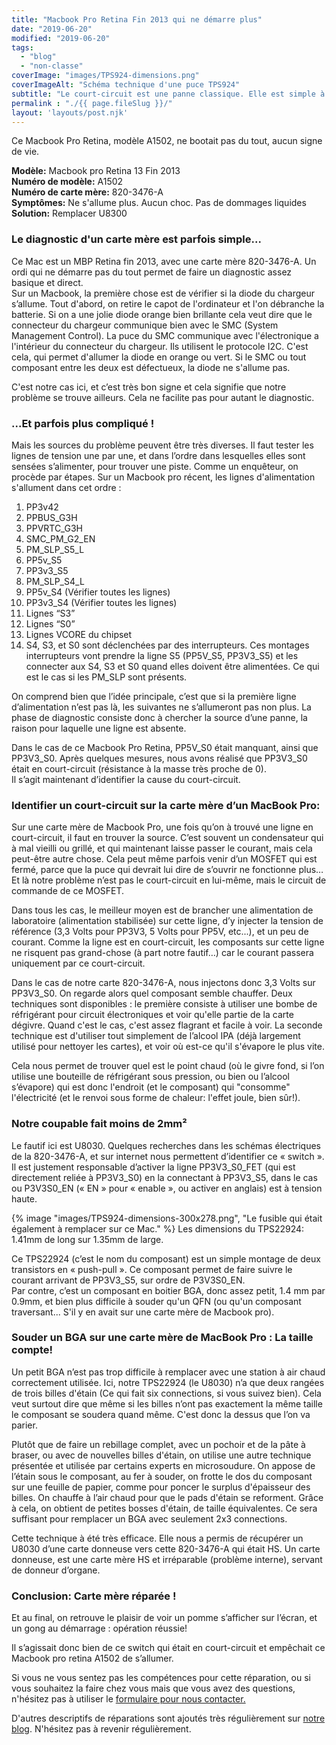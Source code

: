 ```yaml
---
title: "Macbook Pro Retina Fin 2013 qui ne démarre plus"
date: "2019-06-20"
modified: "2019-06-20"
tags: 
  - "blog"
  - "non-classe"
coverImage: "images/TPS924-dimensions.png"
coverImageAlt: "Schéma technique d'une puce TPS924"
subtitle: "Le court-circuit est une panne classique. Elle est simple à diagnostiquer mais demande une certaine technique pour la réparer."
permalink : "./{{ page.fileSlug }}/"
layout: 'layouts/post.njk'
---
```


Ce Macbook Pro Retina, modèle A1502, ne bootait pas du tout, aucun signe de vie.

**Modèle:** Macbook pro Retina 13 Fin 2013  
**Numéro de modèle:** A1502  
**Numéro de carte mère:** 820-3476-A  
**Symptômes:** Ne s'allume plus. Aucun choc. Pas de dommages liquides  
**Solution:** Remplacer U8300

### Le diagnostic d'un carte mère est parfois simple...

Ce Mac est un MBP Retina fin 2013, avec une carte mère 820-3476-A. Un ordi qui ne démarre pas du tout permet de faire un diagnostic assez basique et direct.  
Sur un Macbook, la première chose est de vérifier si la diode du chargeur s’allume. Tout d'abord, on retire le capot de l'ordinateur et l'on débranche la batterie. Si on a une jolie diode orange bien brillante cela veut dire que le connecteur du chargeur communique bien avec le SMC (System Management Control). La puce du SMC communique avec l'électronique a l'intérieur du connecteur du chargeur. Ils utilisent le protocole I2C. C'est cela, qui permet d'allumer la diode en orange ou vert. Si le SMC ou tout composant entre les deux est défectueux, la diode ne s'allume pas.

C'est notre cas ici, et c’est très bon signe et cela signifie que notre problème se trouve ailleurs. Cela ne facilite pas pour autant le diagnostic.

### ...Et parfois plus compliqué !

Mais les sources du problème peuvent être très diverses. Il faut tester les lignes de tension une par une, et dans l’ordre dans lesquelles elles sont sensées s’alimenter, pour trouver une piste. Comme un enquêteur, on procède par étapes. Sur un Macbook pro récent, les lignes d'alimentation s'allument dans cet ordre :

1. PP3v42
2. PPBUS\_G3H
3. PPVRTC\_G3H
4. SMC\_PM\_G2\_EN
5. PM\_SLP\_S5\_L
6. PP5v\_S5
7. PP3v3\_S5
8. PM\_SLP\_S4\_L
9. PP5v\_S4 (Vérifier toutes les lignes)
10. PP3v3\_S4 (Vérifier toutes les lignes)
11. Lignes “S3”
12. Lignes “S0”
13. Lignes VCORE du chipset
14. S4, S3, et S0 sont déclenchées par des interrupteurs. Ces montages interrupteurs vont prendre la ligne S5 (PP5V\_S5, PP3V3\_S5) et les connecter aux S4, S3 et S0 quand elles doivent être alimentées. Ce qui est le cas si les PM\_SLP sont présents.

On comprend bien que l’idée principale, c’est que si la première ligne d’alimentation n’est pas là, les suivantes ne s’allumeront pas non plus. La phase de diagnostic consiste donc à chercher la source d’une panne, la raison pour laquelle une ligne est absente.

Dans le cas de ce Macbook Pro Retina, PP5V\_S0 était manquant, ainsi que PP3V3\_S0. Après quelques mesures, nous avons réalisé que PP3V3\_S0 était en court-circuit (résistance à la masse très proche de 0).  
Il s’agit maintenant d’identifier la cause du court-circuit.

### Identifier un court-circuit sur la carte mère d’un MacBook Pro:

Sur une carte mère de Macbook Pro, une fois qu’on à trouvé une ligne en court-circuit, il faut en trouver la source. C’est souvent un condensateur qui à mal vieilli ou grillé, et qui maintenant laisse passer le courant, mais cela peut-être autre chose. Cela peut même parfois venir d’un MOSFET qui est fermé, parce que la puce qui devrait lui dire de s’ouvrir ne fonctionne plus… Et là notre problème n’est pas le court-circuit en lui-même, mais le circuit de commande de ce MOSFET.

Dans tous les cas, le meilleur moyen est de brancher une alimentation de laboratoire (alimentation stabilisée) sur cette ligne, d’y injecter la tension de référence (3,3 Volts pour PP3V3, 5 Volts pour PP5V, etc...), et un peu de courant. Comme la ligne est en court-circuit, les composants sur cette ligne ne risquent pas grand-chose (à part notre fautif…) car le courant passera uniquement par ce court-circuit.

Dans le cas de notre carte 820-3476-A, nous injectons donc 3,3 Volts sur PP3V3\_S0. On regarde alors quel composant semble chauffer. Deux techniques sont disponibles : le première consiste à utiliser une bombe de réfrigérant pour circuit électroniques et voir qu'elle partie de la carte dégivre. Quand c'est le cas, c'est assez flagrant et facile à voir. La seconde technique est d'utiliser tout simplement de l’alcool IPA (déjà largement utilisé pour nettoyer les cartes), et voir où est-ce qu'il s'évapore le plus vite.

Cela nous permet de trouver quel est le point chaud (où le givre fond, si l’on utilise une bouteille de réfrigérant sous pression, ou bien ou l’alcool s’évapore) qui est donc l'endroit (et le composant) qui "consomme" l'électricité (et le renvoi sous forme de chaleur: l'effet joule, bien sûr!).

### Notre coupable fait moins de 2mm²

Le fautif ici est U8030. Quelques recherches dans les schémas électriques de la 820-3476-A, et sur internet nous permettent d’identifier ce « switch ». Il est justement responsable d’activer la ligne PP3V3\_S0\_FET (qui est directement reliée à PP3V3\_S0) en la connectant à PP3V3\_S5, dans le cas ou P3V3S0\_EN (« EN » pour « enable », ou activer en anglais) est à tension haute.

{% image "images/TPS924-dimensions-300x278.png", "Le fusible qui était également à remplacer sur ce Mac." %} 
Les dimensions du TPS22924: 1.41mm de long sur 1.35mm de large. 

Ce TPS22924 (c’est le nom du composant) est un simple montage de deux transistors en « push-pull ». Ce composant permet de faire suivre le courant arrivant de PP3V3\_S5, sur ordre de P3V3S0\_EN.  
Par contre, c’est un composant en boitier BGA, donc assez petit, 1.4 mm par 0.9mm, et bien plus difficile à souder qu'un QFN (ou qu'un composant traversant... S'il y en avait sur une carte mère de Macbook pro).

### Souder un BGA sur une carte mère de MacBook Pro : La taille compte!

Un petit BGA n’est pas trop difficile à remplacer avec une station à air chaud correctement utilisée. Ici, notre TPS22924 (le U8030) n’a que deux rangées de trois billes d'étain (Ce qui fait six connections, si vous suivez bien). Cela veut surtout dire que même si les billes n’ont pas exactement la même taille le composant se soudera quand même. C'est donc la dessus que l’on va parier.

Plutôt que de faire un rebillage complet, avec un pochoir et de la pâte à braser, ou avec de nouvelles billes d'étain, on utilise une autre technique présentée et utilisée par certains experts en microsoudure. On appose de l’étain sous le composant, au fer à souder, on frotte le dos du composant sur une feuille de papier, comme pour poncer le surplus d'épaisseur des billes. On chauffe à l’air chaud pour que le pads d'étain se reforment. Grâce à cela, on obtient de petites bosses d'étain, de taille équivalentes. Ce sera suffisant pour remplacer un BGA avec seulement 2x3 connections.

Cette technique à été très efficace. Elle nous a permis de récupérer un U8030 d’une carte donneuse vers cette 820-3476-A qui était HS. Un carte donneuse, est une carte mère HS et irréparable (problème interne), servant de donneur d’organe.

### Conclusion: Carte mère réparée !

Et au final, on retrouve le plaisir de voir un pomme s’afficher sur l’écran, et un gong au démarrage : opération réussie!

Il s’agissait donc bien de ce switch qui était en court-circuit et empêchait ce Macbook pro retina A1502 de s’allumer.


Si vous ne vous sentez pas les compétences pour cette réparation, ou si vous souhaitez la faire chez vous mais que vous avez des questions, n'hésitez pas à utiliser le [formulaire pour nous contacter.](https://www.6337.fr/contact/)

D'autres descriptifs de réparations sont ajoutés très régulièrement sur [notre blog](https://www.6337.fr/blog/). N'hésitez pas à revenir régulièrement.
